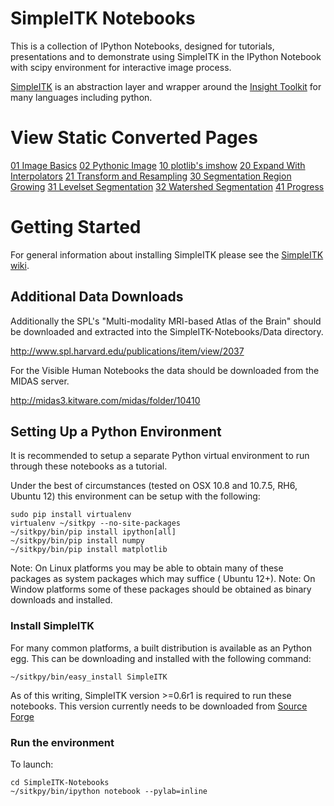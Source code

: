 # SimpleITK Notebooks

This is a collection of IPython Notebooks, designed for tutorials, presentations and to demonstrate using SimpleITK in the IPython Notebook with scipy environment for interactive image process.

[SimpleITK](http://www.simpleitk.org) is an abstraction layer and wrapper around the [Insight Toolkit](http://www.itk.org) for many languages including python.

# View Static Converted Pages

[01 Image Basics](http://insightsoftwareconsortium.github.io/SimpleITK-Notebooks/01_Image_Basics.html)
[02 Pythonic Image](http://insightsoftwareconsortium.github.io/SimpleITK-Notebooks/02_Pythonic_Image.html)
[10 plotlib's imshow](http://insightsoftwareconsortium.github.io/SimpleITK-Notebooks/10_matplotlib's_imshow.html)
[20 Expand With Interpolators](http://insightsoftwareconsortium.github.io/SimpleITK-Notebooks/20_Expand_With_Interpolators.html)
[21 Transform and Resampling](http://insightsoftwareconsortium.github.io/SimpleITK-Notebooks/21_Transform_and_Resampling.html)
[30 Segmentation Region Growing](http://insightsoftwareconsortium.github.io/SimpleITK-Notebooks/30_Segmentation_Region_Growing.html)
[31 Levelset Segmentation](http://insightsoftwareconsortium.github.io/SimpleITK-Notebooks/31_Levelset_Segmentation.html)
[32 Watershed Segmentation](http://insightsoftwareconsortium.github.io/SimpleITK-Notebooks/32_Watersheds_Segmentation.html)
[41 Progress](http://insightsoftwareconsortium.github.io/SimpleITK-Notebooks/41_Progress.html)


# Getting Started

For general information about installing SimpleITK please see the [SimpleITK wiki](http://www.itk.org/Wiki/ITK/Release_4/SimpleITK/GettingStarted).

## Additional Data Downloads

Additionally the SPL's "Multi-modality MRI-based Atlas of the Brain" should be downloaded and extracted into the SimpleITK-Notebooks/Data directory.

http://www.spl.harvard.edu/publications/item/view/2037


For the Visible Human Notebooks the data should be downloaded from the MIDAS server.

http://midas3.kitware.com/midas/folder/10410


## Setting Up a Python Environment

It is recommended to setup a separate Python virtual environment to run through these notebooks as a tutorial.

Under the best of circumstances (tested on OSX 10.8 and 10.7.5, RH6, Ubuntu 12) this environment can be setup with the following:

    sudo pip install virtualenv
    virtualenv ~/sitkpy --no-site-packages
    ~/sitkpy/bin/pip install ipython[all]
    ~/sitkpy/bin/pip install numpy
    ~/sitkpy/bin/pip install matplotlib

Note: On Linux platforms you may be able to obtain many of these packages as system packages which may suffice ( Ubuntu 12+).
Note: On Window platforms some of these packages should be obtained as binary downloads and installed.

### Install SimpleITK

For many common platforms, a built distribution is available as an Python egg. This can be downloading and installed with the following command:

    ~/sitkpy/bin/easy_install SimpleITK


As of this writing, SimpleITK version >=0.6r1 is required to run these notebooks. This version currently needs to be downloaded from [Source Forge](http://sourceforge.net/projects/simpleitk/files/SimpleITK/0.6.rc1/Python/)


### Run the environment

To launch:

    cd SimpleITK-Notebooks
    ~/sitkpy/bin/ipython notebook --pylab=inline
